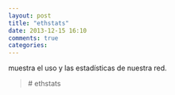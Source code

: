 ```yaml
---
layout: post
title: "ethstats"
date: 2013-12-15 16:10
comments: true
categories: 
---
```

muestra el uso y las estadísticas de nuestra red. 

>\# ethstats 

